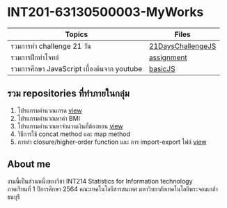 # INT201-63130500003-MyWorks

| Topics                        | Files                                  |
| ----------------------------- | -------------------------------------- |
| รวมการทำ challenge 21 วัน      | [21DaysChallengeJS](https://github.com/winnerkypt/INT201-63130500003-MyWorks/tree/main/21DayChallengeJS)   |
| รวมการฝึกทำโจทย์ | [assignment](https://github.com/winnerkypt/INT201-63130500003-MyWorks/tree/main/assignment) |
| รวมการศึกษา JavaScript เบื้องต้นจาก youtube | [basicJS](https://github.com/winnerkypt/INT201-63130500003-MyWorks/tree/main/basicJS) |

## รวม repositories ที่ทำภายในกลุ่ม
1. โปรแกรมคำนวณเกรด [view](https://github.com/ImFineGarrix/INT201-G02-GroupWorks-01)
2. โปรแกรมคำนวณหาค่า BMI
3. โปรแกรมคำนวณหาจำนวนเงินที่ต้องทอน [view](https://github.com/winworkkmutt/INT201-G02-GroupWorks-03)
4. วิธีการใช้ concat method และ map method
5. การทำ closure/higher-order function และ การ import-export ไฟล์ [view](https://github.com/winworkkmutt/INT201-G02-GroupWorks-05)

## About me
งานนี้เป็นส่วนหนึ่งของวิชา INT214 Statistics for Information technology <br>
ภาคเรียนที่ 1 ปีการศึกษา 2564 คณะเทคโนโลยีสารสนเทศ มหาวิทยาลัยเทคโนโลยีพระจอมเกล้าธนบุรี
